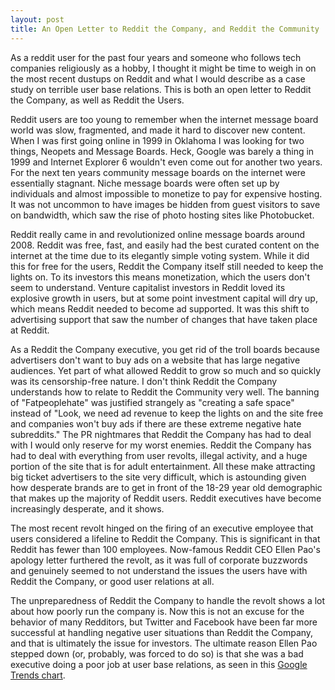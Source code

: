 ```yaml
---
layout: post
title: An Open Letter to Reddit the Company, and Reddit the Community
---
```

As a reddit user for the past four years and someone who follows tech companies religiously as a hobby, I thought it might be time to weigh in on the most recent dustups on Reddit and what I would describe as a case study on terrible user base relations. This is both an open letter to Reddit the Company, as well as Reddit the Users.

Reddit users are too young to remember when the internet message board world was slow, fragmented, and made it hard to discover new content. When I was first going online in 1999 in Oklahoma I was looking for two things, Neopets and Message Boards. Heck, Google was barely a thing in 1999 and Internet Explorer 6 wouldn't even come out for another two years. For the next ten years community message boards on the internet were essentially stagnant. Niche message boards were often set up by individuals and almost impossible to monetize to pay for expensive hosting. It was not uncommon to have images be hidden from guest visitors to save on bandwidth, which saw the rise of photo hosting sites like Photobucket.

Reddit really came in and revolutionized online message boards around 2008. Reddit was free, fast, and easily had the best curated content on the internet at the time due to its elegantly simple voting system. While it did this for free for the users, Reddit the Company itself still needed to keep the lights on. To its investors this means monetization, which the users don't seem to understand. Venture capitalist investors in Reddit loved its explosive growth in users, but at some point investment capital will dry up, which means Reddit needed to become ad supported. It was this shift to advertising support that saw the number of changes that have taken place at Reddit.

As a Reddit the Company executive, you get rid of the troll boards because advertisers don't want to buy ads on a website that has large negative audiences. Yet part of what allowed Reddit to grow so much and so quickly was its censorship-free nature. I don't think Reddit the Company understands how to relate to Reddit the Community very well. The banning of "Fatpeoplehate" was justified strangely as "creating a safe space" instead of "Look, we need ad revenue to keep the lights on and the site free and companies won't buy ads if there are these extreme negative hate subreddits." The PR nightmares that Reddit the Company has had to deal with I would only reserve for my worst enemies. Reddit the Company has had to deal with everything from user revolts, illegal activity, and a huge portion of the site that is for adult entertainment. All these make attracting big ticket advertisers to the site very difficult, which is astounding given how desperate brands are to get in front of the 18-29 year old demographic that makes up the majority of Reddit users. Reddit executives have become increasingly desperate, and it shows.

The most recent revolt hinged on the firing of an executive employee that users considered a lifeline to Reddit the Company. This is significant in that Reddit has fewer than 100 employees. Now-famous Reddit CEO Ellen Pao's apology letter furthered the revolt, as it was full of corporate buzzwords and genuinely seemed to not understand the issues the users have with Reddit the Company, or good user relations at all.

The unpreparedness of Reddit the Company to handle the revolt shows a lot about how poorly run the company is. Now this is not an excuse for the behavior of many Redditors, but Twitter and Facebook have been far more successful at handling negative user situations than Reddit the Company, and that is ultimately the issue for investors. The ultimate reason Ellen Pao stepped down (or, probably, was forced to do so) is that she was a bad executive doing a poor job at user base relations, as seen in this [Google Trends chart](https://www.google.com/trends/explore#q=Reddit%20Alternatives).
